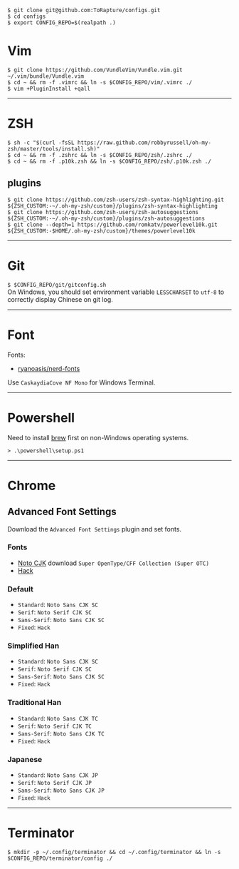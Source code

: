 ```
$ git clone git@github.com:ToRapture/configs.git
$ cd configs
$ export CONFIG_REPO=$(realpath .)
```

# Vim
`$ git clone https://github.com/VundleVim/Vundle.vim.git ~/.vim/bundle/Vundle.vim`  
`$ cd ~ && rm -f .vimrc && ln -s $CONFIG_REPO/vim/.vimrc ./`  
`$ vim +PluginInstall +qall`

------

# ZSH
`$ sh -c "$(curl -fsSL https://raw.github.com/robbyrussell/oh-my-zsh/master/tools/install.sh)"`  
`$ cd ~ && rm -f .zshrc && ln -s $CONFIG_REPO/zsh/.zshrc ./`  
`$ cd ~ && rm -f .p10k.zsh && ln -s $CONFIG_REPO/zsh/.p10k.zsh ./`  

## plugins
`$ git clone https://github.com/zsh-users/zsh-syntax-highlighting.git ${ZSH_CUSTOM:-~/.oh-my-zsh/custom}/plugins/zsh-syntax-highlighting`  
`$ git clone https://github.com/zsh-users/zsh-autosuggestions ${ZSH_CUSTOM:-~/.oh-my-zsh/custom}/plugins/zsh-autosuggestions`  
`$ git clone --depth=1 https://github.com/romkatv/powerlevel10k.git ${ZSH_CUSTOM:-$HOME/.oh-my-zsh/custom}/themes/powerlevel10k`  

------

# Git
`$ $CONFIG_REPO/git/gitconfig.sh`  
On Windows, you should set environment variable `LESSCHARSET` to `utf-8` to correctly display Chinese on git log.

------

# Font
Fonts:
* [ryanoasis/nerd-fonts](https://github.com/ryanoasis/nerd-fonts)

Use `CaskaydiaCove NF Mono` for Windows Terminal.

------

# Powershell
Need to install [brew](https://brew.sh/) first on non-Windows operating systems.

`> .\powershell\setup.ps1`

------

# Chrome
## Advanced Font Settings
Download the `Advanced Font Settings` plugin and set fonts.  

### Fonts
* [Noto CJK](https://www.google.com/get/noto/help/cjk/) download `Super OpenType/CFF Collection (Super OTC)`
* [Hack](https://sourcefoundry.org/hack/)


### Default
* `Standard`: `Noto Sans CJK SC`
* `Serif`: `Noto Serif CJK SC`
* `Sans-Serif`: `Noto Sans CJK SC`
* `Fixed`: `Hack`

### Simplified Han
* `Standard`: `Noto Sans CJK SC`
* `Serif`: `Noto Serif CJK SC`
* `Sans-Serif`: `Noto Sans CJK SC`
* `Fixed`: `Hack`

### Traditional Han
* `Standard`: `Noto Sans CJK TC`
* `Serif`: `Noto Serif CJK TC`
* `Sans-Serif`: `Noto Sans CJK TC`
* `Fixed`: `Hack`

### Japanese
* `Standard`: `Noto Sans CJK JP`
* `Serif`: `Noto Serif CJK JP`
* `Sans-Serif`: `Noto Sans CJK JP`
* `Fixed`: `Hack`

------

# Terminator
`$ mkdir -p ~/.config/terminator && cd ~/.config/terminator && ln -s $CONFIG_REPO/terminator/config ./`
